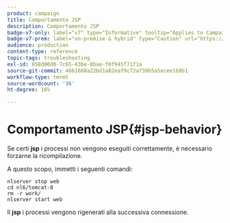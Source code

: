```yaml
---
product: campaign
title: Comportamento JSP
description: Comportamento JSP
badge-v7-only: label="v7" type="Informative" tooltip="Applies to Campaign Classic v7 only"
badge-v7-prem: label="on-premise & hybrid" type="Caution" url="https://experienceleague.adobe.com/docs/campaign-classic/using/installing-campaign-classic/architecture-and-hosting-models/hosting-models-lp/hosting-models.html" tooltip="Applies to on-premise and hybrid deployments only"
audience: production
content-type: reference
topic-tags: troubleshooting
exl-id: 858d00d0-7c65-43be-8bae-f0f945f71f1a
source-git-commit: 4661688a22bd1a82eaf9c72a739b5a5ecee168b1
workflow-type: tm+mt
source-wordcount: '36'
ht-degree: 16%

---
```


# Comportamento JSP{#jsp-behavior}



Se certi **jsp** i processi non vengono eseguiti correttamente, è necessario forzarne la ricompilazione.

A questo scopo, immetti i seguenti comandi:

```
nlserver stop web
cd nl6/tomcat-8
rm -r work/
nlserver start web
```

Il **jsp** i processi vengono rigenerati alla successiva connessione.

